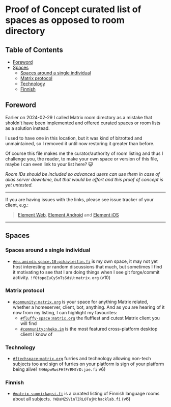 <!-- @format -->

# Proof of Concept curated list of spaces as opposed to room directory

## Table of Contents

<!-- editorconfig-checker-disable -->
<!-- prettier-ignore-start -->

<!-- START doctoc generated TOC please keep comment here to allow auto update -->
<!-- DON'T EDIT THIS SECTION, INSTEAD RE-RUN doctoc TO UPDATE -->

- [Foreword](#foreword)
- [Spaces](#spaces)
  - [Spaces around a single individual](#spaces-around-a-single-individual)
  - [Matrix protocol](#matrix-protocol)
  - [Technology](#technology)
  - [Finnish](#finnish)

<!-- END doctoc generated TOC please keep comment here to allow auto update -->

<!-- prettier-ignore-end -->
<!-- editorconfig-checker-enable -->

## Foreword

Earlier on 2024-02-29 I called Matrix room directory as a mistake that
sholdn't have been implemented and offered curated spaces or room lists as a
solution instead.

I used to have one in this location, but it was kind of bitrotted and
unmaintained, so I removed it until now restoring it greater than before.

Of course this file makes me the curator/authority of room listing and thus I
challenge you, the reader, to make your own space or version of this file,
maybe I can even link to your list here? :smiley_cat:

_Room IDs should be included so advanced users can use them in case of alias
server downtime, but that would be effort and this proof of concept is yet
untested._

---

If you are having issues with the links, please see issue tracker of your
client, e.g.:

> [Element Web](https://github.com/vector-im/element-web/issues/16875),
> [Element Android](https://github.com/vector-im/element-android/issues/3268)
> and [Element iOS](https://github.com/vector-im/element-ios/issues/4297)

---

## Spaces

### Spaces around a single individual

- [`#eu.aminda.space.10:pikaviestin.fi`](matrix:r/eu.aminda.space.10:pikaviestin.fi?action=join)
  is my own space, it may not yet host interesting or random discussions that
  much, but sometimes I find it motivating to see that I am doing things when
  I see git forge/commit activity. `!fGtopoZuCySnTsSdsU:matrix.org` (v10)

### Matrix protocol

- [`#community:matrix.org`](matrix:r/community:matrix.org?action=join) is your
  space for anything Matrix related, whether a homeserver, client, bot,
  anything. And as you are hearing of it now from my listing, I can highlight
  my favourites:
  - [`#fluffy-space:matrix.org`](matrix:r/fluffy-space:matrix.org?action=join)
    the fluffiest and cutest Matrix client you will find
  - [`#community:nheko.im`](matrix:r/community:nheko.im?action=join) is the
    most featured cross-platform desktop client I know of

### Technology

- [`#ftechspace:matrix.org`](matrix:r/ftechspace:matrix.org?action=join)
  furries and technology allowing non-tech subjects too and sign of furries on
  your platform is sign of your platform being alive!
  `!NHApwMwsFHfFrRMfrD:jae.fi` v6)

### Finnish

- [`#matrix-suomi:kapsi.fi`](matrix:r/matrix-suomi:kapsi.fi?action=join) is a
  curated listing of Finnish language rooms about all subjects.
  `!WDaMZSVinTZRLOTajM:hacklab.fi` (v6)

<!--

---

## Rooms

_These are actually rooms instead of spaces, but I want to include them regardless for whatever reason._

### People

My spaces actually exist on Matrix inspired by these people, otherwise I might only be at XMPP and IRC.

- Artemis
- Sheo

-->

